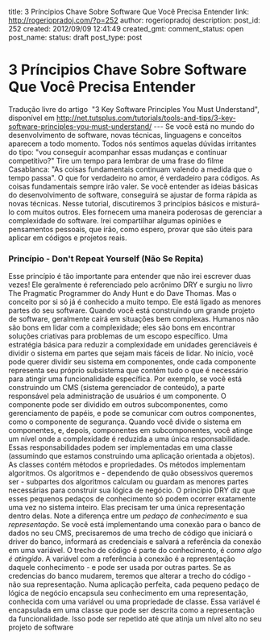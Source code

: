 title: 3 Príncipios Chave Sobre Software Que Você Precisa Entender
link: http://rogeriopradoj.com/?p=252
author: rogeriopradoj
description: 
post_id: 252
created: 2012/09/09 12:41:49
created_gmt: 
comment_status: open
post_name: 
status: draft
post_type: post

# 3 Príncipios Chave Sobre Software Que Você Precisa Entender

Tradução livre do artigo  "3 Key Software Principles You Must Understand", disponível em <http://net.tutsplus.com/tutorials/tools-and-tips/3-key-software-principles-you-must-understand/> \--- Se você está no mundo do desenvolvimento de software, novas técnicas, linguagens e conceitos aparecem a todo momento. Todos nós sentimos aquelas dúvidas irritantes do tipo: "vou conseguir acompanhar essas mudanças e continuar competitivo?" Tire um tempo para lembrar de uma frase do filme Casablanca: "As coisas fundamentais continuam valendo a medida que o tempo passa". O que for verdadeiro no amor, é verdadeiro para códigos. As coisas fundamentais sempre irão valer. Se você entender as ideias básicas do desenvolvimento de software, conseguirá se ajustar de forma rápida as novas técnicas. Nesse tutorial, discutiremos 3 princípios básicos e misturá-lo com muitos outros. Eles fornecem uma maneira poderosas de gerenciar a complexidade do software. Irei compartilhar algumas opiniões e pensamentos pessoais, que irão, como espero, provar que são úteis para aplicar em códigos e projetos reais. 

### Princípio - Don't Repeat Yourself (Não Se Repita)

Esse princípio é tão importante para entender que não irei escrever duas vezes! Ele geralmente é referenciado pelo acrônimo DRY e surgiu no livro The Pragmatic Programmer do Andy Hunt e do Dave Thomas. Mas o conceito por si só já é conhecido a muito tempo. Ele está ligado as menores partes do seu software. Quando você está construindo um grande projeto de software, geralmente cairá em situações bem complexas. Humanos não são bons em lidar com a complexidade; eles são bons em encontrar soluções criativas para problemas de um escopo específico. Uma estratégia básica para reduzir a complexidade em unidades gerenciáveis é dividir o sistema em partes que sejam mais fáceis de lidar. No início, você pode querer dividir seu sistema em componentes, onde cada componente representa seu próprio subsistema que contém tudo o que é necessário para atingir uma funcionalidade específica. Por exemplo, se você está construindo um CMS (sistema gerenciador de conteúdo), a parte responsável pela administração de usuários é um componente. O componente pode ser dividido em outros subcomponentes, como gerenciamento de papéis, e pode se comunicar com outros componentes, como o componente de segurança. Quando você divide o sistema em componentes, e, depois, componentes em subcomponentes, você atinge um nível onde a complexidade é reduzida a uma única responsabilidade. Essas responsabilidades podem ser implementadas em uma classe (assumindo que estamos construindo uma aplicação orientada a objetos). As classes contém métodos e propriedades. Os métodos implementam algoritmos. Os algoritmos e - dependendo de quão obsessivos queremos ser - subpartes dos algoritmos calculam ou guardam as menores partes necessárias para construir sua lógica de negócio. O princípio DRY diz que esses pequenos pedaços de conhecimento só podem ocorrer exatamente uma vez no sistema inteiro. Elas precisam ter uma única representação dentro delas. Note a diferença entre um _pedaço de conhecimento_ e sua _representação_. Se você está implementando uma conexão para o banco de dados no seu CMS, precisaremos de uma trecho de código que iniciará o driver do banco, informará as credenciais e salvará a referência da conexão em uma variável. O trecho de código é parte do conhecimento, é _como algo é atingido_. A variável com a referência à conexão é a representação daquele conhecimento - e pode ser usada por outras partes. Se as credencias do banco mudarem, teremos que alterar a trecho do código - não sua representação. Numa aplicação perfeita, cada pequeno pedaço de lógica de negócio encapsula seu conhecimento em uma representação, conhecida com uma variável ou uma propriedade de classe. Essa variável é encapsulada em uma classe que pode ser descrita como a representação da funcionalidade. Isso pode ser repetido até que atinja um nível alto no seu projeto de software
